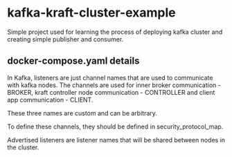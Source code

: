 # kafka-kraft-cluster-example

Simple project used for learning the process of deploying kafka cluster and creating
simple publisher and  consumer.

## docker-compose.yaml details

In Kafka, listeners are just channel names that are used to communicate with
kafka nodes. The channels are used for inner broker communication - BROKER, 
kraft controller node communication - CONTROLLER and client app communication - CLIENT.

These three names are custom and can be arbitrary.

To define these channels, they should be defined in security_protocol_map.

Advertised listeners are listener names that will be shared between nodes in the cluster.
